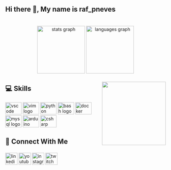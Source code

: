 <h2 align="left">Hi there 👋, My name is raf_pneves</h2>

###

<br clear="both">

<div align="center">
  <img src="https://github-readme-stats.vercel.app/api?hide_title=false&hide_rank=false&show_icons=true&include_all_commits=true&count_private=true&disable_animations=false&theme=tokyonight&locale=en&hide_border=true&username=Ascoid" height="150" alt="stats graph"  />
  <img src="https://github-readme-stats.vercel.app/api/top-langs?locale=pt-br&hide_title=false&layout=compact&card_width=320&langs_count=5&theme=tokyonight&hide_border=true&username=Ascoid" height="150" alt="languages graph"  />
</div>

###

<img align="right" height="200" src="https://media.giphy.com/media/13HgwGsXF0aiGY/giphy.gif"  />

###

<h2 align="left">💻 Skills</h2>

###

<div align="left">
  <img src="https://cdn.jsdelivr.net/gh/devicons/devicon/icons/vscode/vscode-original.svg" height="38" width="51" alt="vscode logo"  />
  <img src="https://cdn.jsdelivr.net/gh/devicons/devicon/icons/vim/vim-original.svg" height="38" width="51" alt="vim logo"  />
  <img src="https://cdn.jsdelivr.net/gh/devicons/devicon/icons/python/python-original.svg" height="38" width="51" alt="python logo"  />
  <img src="https://cdn.jsdelivr.net/gh/devicons/devicon/icons/bash/bash-original.svg" height="38" width="51" alt="bash logo"  />
  <img src="https://cdn.jsdelivr.net/gh/devicons/devicon/icons/docker/docker-original.svg" height="38" width="51" alt="docker logo"  />
  <img src="https://cdn.jsdelivr.net/gh/devicons/devicon/icons/mysql/mysql-original.svg" height="38" width="51" alt="mysql logo"  />
  <img src="https://cdn.jsdelivr.net/gh/devicons/devicon/icons/arduino/arduino-original.svg" height="38" width="51" alt="arduino logo"  />
  <img src="https://cdn.jsdelivr.net/gh/devicons/devicon/icons/csharp/csharp-original.svg" height="38" width="51" alt="csharp logo"  />
</div>

###

<h2 align="left">👥 Connect With Me</h2>

###

<div align="left">
  <img src="https://img.shields.io/static/v1?message=LinkedIn&logo=linkedin&label=&color=0077B5&logoColor=white&labelColor=&style=for-the-badge" height="38" alt="linkedin logo"  />
  <img src="https://img.shields.io/static/v1?message=Youtube&logo=youtube&label=&color=FF0000&logoColor=white&labelColor=&style=for-the-badge" height="38" alt="youtube logo"  />
  <img src="https://img.shields.io/static/v1?message=Instagram&logo=instagram&label=&color=E4405F&logoColor=white&labelColor=&style=for-the-badge" height="38" alt="instagram logo"  />
  <img src="https://img.shields.io/static/v1?message=Twitch&logo=twitch&label=&color=9146FF&logoColor=white&labelColor=&style=for-the-badge" height="38" alt="twitch logo"  />
</div>

###